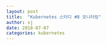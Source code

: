 ```yaml
---
layout: post
title:  "Kubernetes 스터디 #8 모니터링"
author: sj
date: 2018-07-07
categories: kubernetes
---
```

